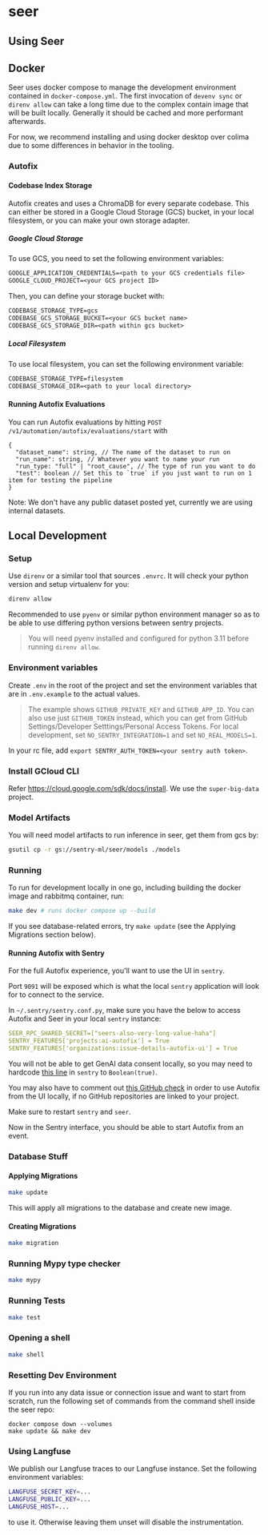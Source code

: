 # seer

## Using Seer

## Docker

Seer uses docker compose to manage the development environment contained in `docker-compose.yml`.
The first invocation of `devenv sync` or `direnv allow` can take a long time due to the complex
contain image that will be built locally.  Generally it should be cached and more performant afterwards.

For now, we recommend installing and using docker desktop over colima due to some differences
in behavior in the tooling.

### Autofix

#### Codebase Index Storage

Autofix creates and uses a ChromaDB for every separate codebase. This can either be stored in a Google Cloud Storage (GCS) bucket, in your local filesystem, or you can make your own storage adapter.

##### Google Cloud Storage

To use GCS, you need to set the following environment variables:

```txt
GOOGLE_APPLICATION_CREDENTIALS=<path to your GCS credentials file>
GOOGLE_CLOUD_PROJECT=<your GCS project ID>
```

Then, you can define your storage bucket with:

```txt
CODEBASE_STORAGE_TYPE=gcs
CODEBASE_GCS_STORAGE_BUCKET=<your GCS bucket name>
CODEBASE_GCS_STORAGE_DIR=<path within gcs bucket>
```

##### Local Filesystem

To use local filesystem, you can set the following environment variable:

```txt
CODEBASE_STORAGE_TYPE=filesystem
CODEBASE_STORAGE_DIR=<path to your local directory>
```

#### Running Autofix Evaluations

You can run Autofix evaluations by hitting `POST /v1/automation/autofix/evaluations/start` with

```
{
  "dataset_name": string, // The name of the dataset to run on
  "run_name": string, // Whatever you want to name your run
  "run_type: "full" | "root_cause", // The type of run you want to do
  "test": boolean // Set this to `true` if you just want to run on 1 item for testing the pipeline
}
```

Note: We don't have any public dataset posted yet, currently we are using internal datasets.

## Local Development

### Setup

Use `direnv` or a similar tool that sources `.envrc`. It will check your python version and setup virtualenv for you:

```bash
direnv allow
```

Recommended to use `pyenv` or similar python environment manager so as to be able to use differing python versions between sentry projects.

> You will need pyenv installed and configured for python 3.11 before running `direnv allow`.

### Environment variables

Create `.env` in the root of the project and set the environment variables that are in `.env.example` to the actual values.

> The example shows `GITHUB_PRIVATE_KEY` and `GITHUB_APP_ID`. You can also use just `GITHUB_TOKEN` instead, which you can get from GitHub Settings/Developer Setttings/Personal Access Tokens.
> For local development, set `NO_SENTRY_INTEGRATION=1` and set `NO_REAL_MODELS=1`.

In your rc file, add `export SENTRY_AUTH_TOKEN=<your sentry auth token>`.

### Install GCloud CLI

Refer <https://cloud.google.com/sdk/docs/install>. We use the `super-big-data` project.

### Model Artifacts

You will need model artifacts to run inference in seer, get them from gcs by:

```bash
gsutil cp -r gs://sentry-ml/seer/models ./models
```

### Running

To run for development locally in one go, including building the docker image and rabbitmq container, run:

```bash
make dev # runs docker compose up --build
```

If you see database-related errors, try `make update` (see the Applying Migrations section below).

#### Running Autofix with Sentry

For the full Autofix experience, you'll want to use the UI in `sentry`.

Port `9091` will be exposed which is what the local `sentry` application will look for to connect to the service.

In `~/.sentry/sentry.conf.py`, make sure you have the below to access Autofix and Seer in your local `sentry` instance:

```yaml
SEER_RPC_SHARED_SECRET=["seers-also-very-long-value-haha"]
SENTRY_FEATURES['projects:ai-autofix'] = True
SENTRY_FEATURES['organizations:issue-details-autofix-ui'] = True
```

You will not be able to get GenAI data consent locally, so you may need to hardcode [this line](https://github.com/getsentry/sentry/blob/c4848fa48c92a9dd40649a4f94072c4154d6d564/static/app/components/events/autofix/useAutofixSetup.tsx#L50-L54) in `sentry` to `Boolean(true)`.

You may also have to comment out [this GitHub check](https://github.com/getsentry/sentry/blob/3f6b07dbd53386c8b8bb44a84fbffcdd5d59f16f/src/sentry/api/endpoints/group_ai_autofix.py#L199-L203) in order to use Autofix from the UI locally, if no GitHub repositories are linked to your project.

Make sure to restart `sentry` and `seer`.

Now in the Sentry interface, you should be able to start Autofix from an event.

### Database Stuff

#### Applying Migrations

```bash
make update
```

This will apply all migrations to the database and create new image.

#### Creating Migrations

```bash
make migration
```

### Running Mypy type checker

```bash
make mypy
```

### Running Tests

```bash
make test
```

### Opening a shell

```bash
make shell
```

### Resetting Dev Environment

If you run into any data issue or connection issue and want to start from scratch, run the following set of commands from the command shell inside the seer repo:

```
docker compose down --volumes
make update && make dev
```

### Using Langfuse

We publish our Langfuse traces to our Langfuse instance. Set the following environment variables:

```bash
LANGFUSE_SECRET_KEY=...
LANGFUSE_PUBLIC_KEY=...
LANGFUSE_HOST=...
```

to use it. Otherwise leaving them unset will disable the instrumentation.
